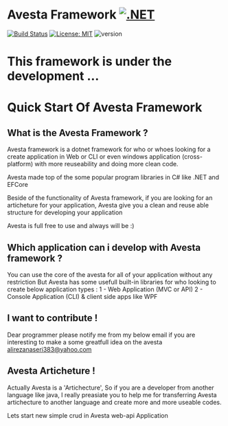 # Avesta Framework [![.NET](https://img.shields.io/badge/--512BD4?logo=.net&logoColor=ffffff)](https://dotnet.microsoft.com/)

[![Build Status](https://travis-ci.org/joemccann/dillinger.svg?branch=master)](https://travis-ci.org/joemccann/dillinger) [![License: MIT](https://img.shields.io/badge/License-MIT-yellow.svg)](https://opensource.org/licenses/MIT) ![version](https://img.shields.io/badge/version-1.0.2.30-blue)

# This framework is under the development ...

# Quick Start Of Avesta Framework

## What is the Avesta Framework ?
Avesta framework is a dotnet framework for who or whoes looking for a create application in Web or CLI or even windows application (cross-platform) with more reuseability and doing more clean code.

Avesta made top of the some popular program libraries in C# like .NET and EFCore 

Beside of the functionality of Avesta framework, if you are looking for an articheture for your application, Avesta give you a clean and reuse able structure for developing your application

Avesta is full free to use and always will be :)


## Which application can i develop with Avesta framework ?
You can use the core of the avesta for all of your application without any restriction
But Avesta has some usefull built-in libraries for who looking to create below application types :
1 - Web Application (MVC or API)
2 - Console Application (CLI) & client side apps like WPF

## I want to contribute !
Dear programmer please notify me from my below email if you are interesting to make a some greatfull idea on the avesta 
alirezanaseri383@yahoo.com


## Avesta Articheture !
Actually Avesta is a 'Artichecture', So if you are a developer from another language like java, I really preasiate you to help me for transferring Avesta artichecture to another language and create more and more useable codes.


Lets start new simple crud in Avesta web-api Application